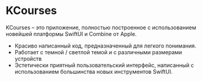 # KCourses

KCourses – это приложение, полностью построенное с использованием новейшей платформы SwiftUI и Combine от Apple.

- Красиво написанный код,  предназначенный для легкого понимания.
- Работает с темной / светлой темой и с различными размерами устройств
- Эстетически приятный пользовательский интерфейс, написанный с использованием большинства новых инструментов SwiftUI.
